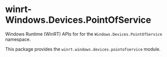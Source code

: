 <!-- warning: Please don't edit this file. It was automatically generated. -->

# winrt-Windows.Devices.PointOfService

Windows Runtime (WinRT) APIs for for the `Windows.Devices.PointOfService` namespace.

This package provides the `winrt.windows.devices.pointofservice` module.
